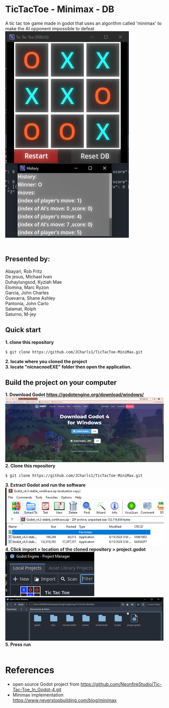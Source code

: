 # TicTacToe - Minimax - DB
A tic tac toe game made in godot that uses an algorithm called 'minimax' to make the AI opponent impossible to defeat<br/>
![screenshot](./Screenshots/GameScreenshot.png)<br/>
<br/>
## **Presented by:** 
Abayari, Rob Fritz <br/>
De jesus, Michael Ivan <br/>
Duhaylungsod, Kyziah Mae <br/>
Elomina, Marc Ryzon <br/>
Garcia, John Charles <br/>
Guevarra, Shane Ashley <br/>
Pantonia, John Carlo <br/>
Salamat, Rolph <br/>
Saturno, M-jey <br/>
## Quick start <br/>
**1. clone this repository** 
```console 
$ git clone https://github.com/JCharls1/TicTacToe-MiniMax.git
```
**2. locate where you cloned the project** <br/> 
**3. locate "nicnacnoeEXE" folder then open the application.**
<br/>
## Build the project on your computer
**1. Download Godot https://godotengine.org/download/windows/** <br/>
![screenshot](./Screenshots/GodotDownload.png)<br/>
**2. Clone this repository**<br/>
```console 
$ git clone https://github.com/JCharls1/TicTacToe-MiniMax.git
```
**3. Extract Godot and run the software**<br/>
![screenshot](./Screenshots/ExtractGodot.png)<br/>
**4. Click import > location of the cloned repository > project.godot**<br/>
![screenshot](./Screenshots/ImportGodot.png)<br/>
![screenshot](./Screenshots/SelectGodotProject.png)<br/> 
**5. Press run**<br/>
<br/>
# References
- open source Godot project from https://github.com/NeonfireStudio/Tic-Tac-Toe_In_Godot-4.git
- Minimax implementation https://www.neverstopbuilding.com/blog/minimax 
